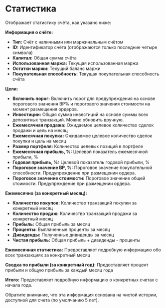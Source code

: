 # **Статистика**

Отображает статистику счёта, как указано ниже:

**Информация о счёте:**
- **Тип:** Счёт с наличными или маржинальным счётом
- **ID:** Идентификатор счёта (отображаются только последние четыре символа)
- **Капитал:** Общая сумма счёта
- **Использованная маржа:** Текущая использованная маржа
- **Остатки маржи:** Текущий баланс маржи
- **Покупательная способность:** Текущая покупательная способность счёта

**Цели:**
- **Включить порог:** Включить порог для предупреждения на основе порогового значения BP% и порогового значения стоимости на момент размещения ордеров.
- **Инвестиции:** Общая сумма инвестиций на основе суммы всех депозитных транзакций. Можно обновить вручную.
- **Ежемесячная продажа:** Ожидаемое целевое количество сделок продажи и цель на месяц
- **Ежемесячная покупка:** Ожидаемое целевое количество сделок покупки и цель на месяц
- **Размер портфеля:** Количество целевых позиций в портфеле
- **Ежемесячная прибыль, %:** Целевой показатель ежемесячной прибыли, %
- **Годовая прибыль, %:** Целевой показатель годовой прибыли, %
- **Пороговое значение BP, %:** Пороговое значение покупательной способности. Предупреждение при размещении ордера.
- **Пороговое значение стоимости:** Пороговое значение общей стоимости. Предупреждение при размещении ордера.

**Ежемесячно (за конкретный месяц):**
- **Количество покупок:** Количество транзакций покупки за конкретный месяц
- **Количество продаж:** Количество транзакций продажи за конкретный месяц
- **Прибыль:** Общая прибыль за месяц
- **Проценты:** Выплаченные проценты за месяц
- **Дивиденды:** Полученные дивиденды за месяц
- **Чистая прибыль:** Общая прибыль + дивиденды - проценты

**Ежемесячная статистика:**
Предоставляет подробную информацию обо всех транзакциях за конкретный месяц

**Сводка по прибыли (за конкретный год):**
Предоставляет процент прибыли и общую прибыль за каждый месяц года

**Итого:**
Предоставляет подробную информацию о конкретных счетах с начала года.

Обратите внимание, что эта информация основана на чистой истории, доступной для счета (по умолчанию 5 лет).

